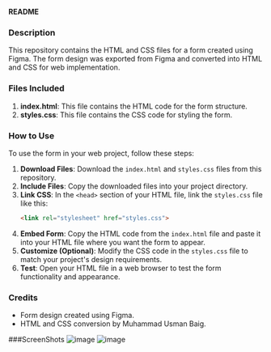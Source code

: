 **README**

### Description
This repository contains the HTML and CSS files for a form created using Figma. The form design was exported from Figma and converted into HTML and CSS for web implementation.

### Files Included
1. **index.html**: This file contains the HTML code for the form structure.
2. **styles.css**: This file contains the CSS code for styling the form.

### How to Use
To use the form in your web project, follow these steps:

1. **Download Files**: Download the `index.html` and `styles.css` files from this repository.
2. **Include Files**: Copy the downloaded files into your project directory.
3. **Link CSS**: In the `<head>` section of your HTML file, link the `styles.css` file like this:
   ```html
   <link rel="stylesheet" href="styles.css">
   ```
4. **Embed Form**: Copy the HTML code from the `index.html` file and paste it into your HTML file where you want the form to appear.
5. **Customize (Optional)**: Modify the CSS code in the `styles.css` file to match your project's design requirements.
6. **Test**: Open your HTML file in a web browser to test the form functionality and appearance.

### Credits
- Form design created using Figma.
- HTML and CSS conversion by Muhammad Usman Baig.

###ScreenShots
![image](https://github.com/GitUsmanBaig/Give-Away-SignUp-Form-Figma/assets/128279419/a263149b-db74-46c0-9d40-2cb43b4c94c9)
![image](https://github.com/GitUsmanBaig/Give-Away-SignUp-Form-Figma/assets/128279419/069c2ee2-61d7-45e0-bbb7-98c39220c7f0)






